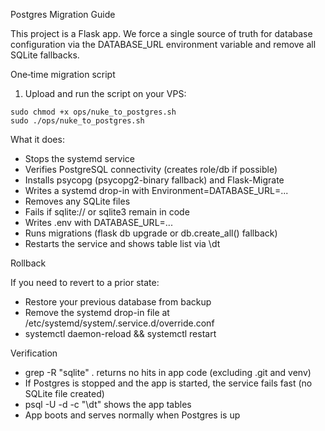Postgres Migration Guide

This project is a Flask app. We force a single source of truth for database configuration via the DATABASE_URL environment variable and remove all SQLite fallbacks.

One‑time migration script

1) Upload and run the script on your VPS:

```
sudo chmod +x ops/nuke_to_postgres.sh
sudo ./ops/nuke_to_postgres.sh
```

What it does:
- Stops the systemd service
- Verifies PostgreSQL connectivity (creates role/db if possible)
- Installs psycopg (psycopg2-binary fallback) and Flask-Migrate
- Writes a systemd drop-in with Environment=DATABASE_URL=...
- Removes any SQLite files
- Fails if sqlite:// or sqlite3 remain in code
- Writes .env with DATABASE_URL=...
- Runs migrations (flask db upgrade or db.create_all() fallback)
- Restarts the service and shows table list via \dt

Rollback

If you need to revert to a prior state:
- Restore your previous database from backup
- Remove the systemd drop-in file at /etc/systemd/system/<SERVICE>.service.d/override.conf
- systemctl daemon-reload && systemctl restart <SERVICE>

Verification

- grep -R "sqlite" . returns no hits in app code (excluding .git and venv)
- If Postgres is stopped and the app is started, the service fails fast (no SQLite file created)
- psql -U <user> -d <db> -c "\dt" shows the app tables
- App boots and serves normally when Postgres is up


